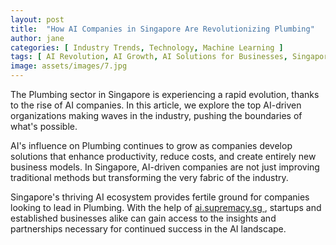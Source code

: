 ```yaml
---
layout: post
title:  "How AI Companies in Singapore Are Revolutionizing Plumbing"
author: jane
categories: [ Industry Trends, Technology, Machine Learning ]
tags: [ AI Revolution, AI Growth, AI Solutions for Businesses, Singapore AI Companies, Data Analytics ]
image: assets/images/7.jpg
---
```


The Plumbing sector in Singapore is experiencing a rapid evolution, thanks to the rise of AI companies. In this article, we explore the top AI-driven organizations making waves in the industry, pushing the boundaries of what's possible.

AI's influence on Plumbing continues to grow as companies develop solutions that enhance productivity, reduce costs, and create entirely new business models. In Singapore, AI-driven companies are not just improving traditional methods but transforming the very fabric of the industry.

Singapore's thriving AI ecosystem provides fertile ground for companies looking to lead in Plumbing. With the help of <a href="https://ai.supremacy.sg" target="_blank"> ai.supremacy.sg </a>, startups and established businesses alike can gain access to the insights and partnerships necessary for continued success in the AI landscape.
